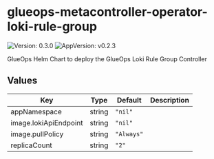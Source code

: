 # glueops-metacontroller-operator-loki-rule-group

![Version: 0.3.0](https://img.shields.io/badge/Version-0.3.0-informational?style=flat-square) ![AppVersion: v0.2.3](https://img.shields.io/badge/AppVersion-v0.2.3-informational?style=flat-square)

GlueOps Helm Chart to deploy the GlueOps Loki Rule Group Controller

## Values

| Key | Type | Default | Description |
|-----|------|---------|-------------|
| appNamespace | string | `"nil"` |  |
| image.lokiApiEndpoint | string | `"nil"` |  |
| image.pullPolicy | string | `"Always"` |  |
| replicaCount | string | `"2"` |  |
